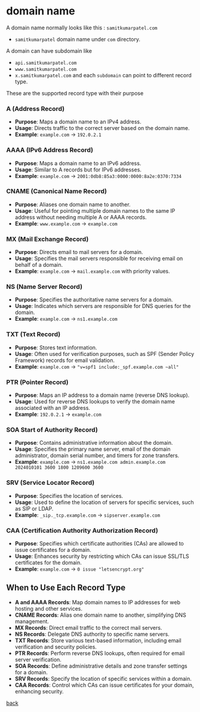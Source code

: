 # domain name

A domain name normally looks like this : `samitkumarpatel.com` 
  - `samitkumarpatel` domain name under `com` directory.

A domain can have subdomain like
  - `api.samitkumarpatel.com`
  - `www.samitkumarpatel.com`
  - `x.samitkumarpatel.com`
and each `subdomain` can point to different record type.

These are the supported record type with their purpose


### A (Address Record)
- **Purpose**: Maps a domain name to an IPv4 address.
- **Usage**: Directs traffic to the correct server based on the domain name.
- **Example**: `example.com` -> `192.0.2.1`

### AAAA (IPv6 Address Record)
- **Purpose**: Maps a domain name to an IPv6 address.
- **Usage**: Similar to A records but for IPv6 addresses.
- **Example**: `example.com` -> `2001:0db8:85a3:0000:0000:8a2e:0370:7334`

### CNAME (Canonical Name Record)
- **Purpose**: Aliases one domain name to another.
- **Usage**: Useful for pointing multiple domain names to the same IP address without needing multiple A or AAAA records.
- **Example**: `www.example.com` -> `example.com`

### MX (Mail Exchange Record)
- **Purpose**: Directs email to mail servers for a domain.
- **Usage**: Specifies the mail servers responsible for receiving email on behalf of a domain.
- **Example**: `example.com` -> `mail.example.com` with priority values.

### NS (Name Server Record)
- **Purpose**: Specifies the authoritative name servers for a domain.
- **Usage**: Indicates which servers are responsible for DNS queries for the domain.
- **Example**: `example.com` -> `ns1.example.com`

### TXT (Text Record)
- **Purpose**: Stores text information.
- **Usage**: Often used for verification purposes, such as SPF (Sender Policy Framework) records for email validation.
- **Example**: `example.com` -> `"v=spf1 include:_spf.example.com ~all"`

### PTR (Pointer Record)
- **Purpose**: Maps an IP address to a domain name (reverse DNS lookup).
- **Usage**: Used for reverse DNS lookups to verify the domain name associated with an IP address.
- **Example**: `192.0.2.1` -> `example.com`

### SOA Start of Authority Record)
- **Purpose**: Contains administrative information about the domain.
- **Usage**: Specifies the primary name server, email of the domain administrator, domain serial number, and timers for zone transfers.
- **Example**: `example.com` -> `ns1.example.com admin.example.com 2024010101 3600 1800 1209600 3600`

### SRV (Service Locator Record)
- **Purpose**: Specifies the location of services.
- **Usage**: Used to define the location of servers for specific services, such as SIP or LDAP.
- **Example**: `_sip._tcp.example.com` -> `sipserver.example.com`

### CAA (Certification Authority Authorization Record)
- **Purpose**: Specifies which certificate authorities (CAs) are allowed to issue certificates for a domain.
- **Usage**: Enhances security by restricting which CAs can issue SSL/TLS certificates for the domain.
- **Example**: `example.com` -> `0 issue "letsencrypt.org"`

## When to Use Each Record Type
- **A and AAAA Records**: Map domain names to IP addresses for web hosting and other services.
- **CNAME Records**: Alias one domain name to another, simplifying DNS management.
- **MX Records**: Direct email traffic to the correct mail servers.
- **NS Records**: Delegate DNS authority to specific name servers.
- **TXT Records**: Store various text-based information, including email verification and security policies.
- **PTR Records**: Perform reverse DNS lookups, often required for email server verification.
- **SOA Records**: Define administrative details and zone transfer settings for a domain.
- **SRV Records**: Specify the location of specific services within a domain.
- **CAA Records**: Control which CAs can issue certificates for your domain, enhancing security.


[back](./README.md)
